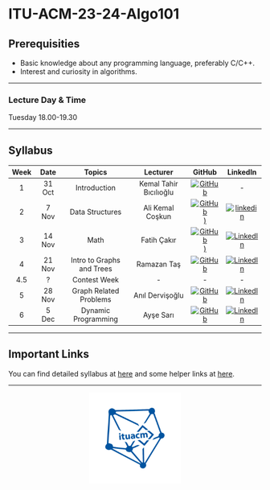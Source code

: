 [1]: https://img.shields.io/badge/github-%23121011.svg?style=for-the-badge&logo=github&logoColor=white
[2]: https://img.shields.io/badge/linkedin-%230077B5.svg?style=for-the-badge&logo=linkedin&logoColor=white

# ITU-ACM-23-24-Algo101

## Prerequisities

- Basic knowledge about any programming language, preferably C/C++.
- Interest and curiosity in algorithms.

---

### Lecture Day & Time

Tuesday 18.00-19.30

---

## Syllabus

| Week | Date   | Topics                    | Lecturer               | GitHub                                                             | LinkedIn                                                                                  |
|:----:|:------:|:-------------------------:|:----------------------:|:------------------------------------------------------------------:|:-----------------------------------------------------------------------------------------:|
| 1    | 31 Oct | Introduction              | Kemal Tahir Bıcılıoğlu | [![GitHub][1]](https://github.com/kemaltahirbicilioglu) | -                                                                                         |
| 2    | 7 Nov  | Data Structures           | Ali Kemal Coşkun       | [![GitHub][1])](https://github.com/alikemalcoskun)       | [![linkedin]([linkedinlogo])](https://www.linkedin.com/in/ali-kemal-coskun/)              |
| 3    | 14 Nov | Math                      | Fatih Çakır            | [![GitHub][1])](https://github.com/wfatih)               | [![LinkedIn]([linkedinlogo])](https://www.linkedin.com/in/cakir-fatih/)                   |
| 4    | 21 Nov | Intro to Graphs and Trees | Ramazan Taş            | [![GitHub][1]](https://github.com/Rmzntas)              | [![LinkedIn]([linkedinlogo])](https://www.linkedin.com/in/ramazan-tas/)                   |
| 4.5  | ?      | Contest Week              | -                      | -                                                                  | -                                                                                         |
| 5    | 28 Nov | Graph Related Problems    | Anıl Dervişoğlu        | [![GitHub][1]](https://github.com/anildervis)           | [![LinkedIn]([linkedinlogo])](https://www.linkedin.com/in/anil-dervisoglu/)               |
| 6    | 5 Dec  | Dynamic Programming       | Ayşe Sarı              | [![GitHub][1]](https://github.com/Ashluu)               | [![LinkedIn]([linkedinlogo])](https://www.linkedin.com/in/ay%C5%9Fe-sar%C4%B1-744046202/) |

---
## Important Links
You can find detailed syllabus at [here](./syllabus.md) and some helper links at [here](./links.md).

---

<p align="center">
    <img src="./algologo.png" width="36%">
</p>
